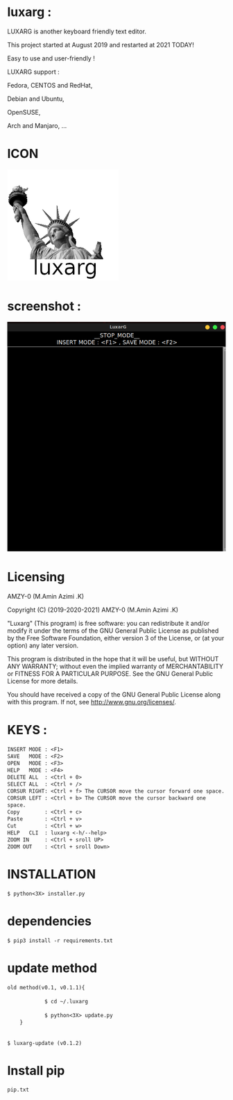 # luxarg :


LUXARG is another keyboard friendly text editor.

This project started at August 2019 and restarted at 2021 TODAY!

Easy to use and user-friendly !




LUXARG support :

Fedora, CENTOS and RedHat,

Debian and Ubuntu,

OpenSUSE,

Arch and Manjaro, ...


# ICON

![ICON](icon/luxarg.png)


# screenshot :

![screenshot](screenshot/1.png)


# Licensing

AMZY-0 (M.Amin Azimi .K) 

Copyright (C) (2019-2020-2021)  AMZY-0 (M.Amin Azimi .K) 

"Luxarg" (This program) is free software: you can redistribute it and/or modify
it under the terms of the GNU General Public License as published by
the Free Software Foundation, either version 3 of the License, or
(at your option) any later version.

This program is distributed in the hope that it will be useful,
but WITHOUT ANY WARRANTY; without even the implied warranty of
MERCHANTABILITY or FITNESS FOR A PARTICULAR PURPOSE.  See the
GNU General Public License for more details.

You should have received a copy of the GNU General Public License
along with this program.  If not, see <http://www.gnu.org/licenses/>.



# KEYS : 

    INSERT MODE : <F1>
    SAVE   MODE : <F2>
    OPEN   MODE : <F3>
    HELP   MODE : <F4>
    DELETE ALL  : <Ctrl + 0>
    SELECT ALL  : <Ctrl + />
    CORSUR RIGHT: <Ctrl + f> The CURSOR move the cursor forward one space.
    CORSUR LEFT : <Ctrl + b> The CURSOR move the cursor backward one space.
    Copy        : <Ctrl + c>
    Paste       : <Ctrl + v>
    Cut         : <Ctrl + w>
    HELP   CLI  : luxarg <-h/--help>
    ZOOM IN     : <Ctrl + sroll UP>
    ZOOM OUT    : <Ctrl + sroll Down>

# INSTALLATION
    $ python<3X> installer.py

# dependencies
    $ pip3 install -r requirements.txt

# update method
	    
    old method(v0.1, v0.1.1){
		
                $ cd ~/.luxarg
    		
                $ python<3X> update.py
    	}


    $ luxarg-update (v0.1.2)


# Install pip
    pip.txt

